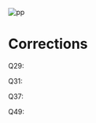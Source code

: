 ![pp](https://user-images.githubusercontent.com/89219476/164800176-83b844a1-1713-42df-98c8-4aa96fec032f.png)

# Corrections
Q29: 

Q31:

Q37:

Q49:
